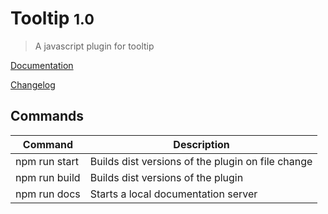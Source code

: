 # Tooltip <small>1.0</small>

> A javascript plugin for tooltip

[Documentation](https://sa-si-dev.github.io/tooltip)

[Changelog](https://github.com/sa-si-dev/tooltip/releases)

## Commands

| Command | Description |
|---------|-------------|
| npm run start | Builds dist versions of the plugin on file change |
| npm run build | Builds dist versions of the plugin |
| npm run docs | Starts a local documentation server |
